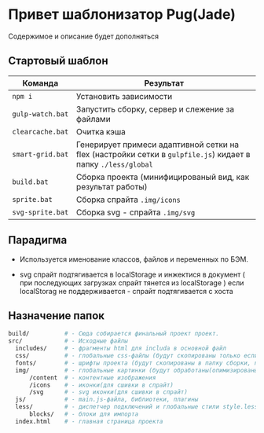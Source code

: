 # Привет шаблонизатор Pug(Jade)

Содержимое и описание будет дополняться

## Стартовый шаблон

<table><thead>
<tr>
<th>Команда</th>
<th>Результат</th>
</tr>
</thead><tbody>
<tr>
<td width="22%"><code>npm i</code></td>
<td>Установить зависимости</td>
</tr>
<tr>
<td><code>gulp-watch.bat</code></td>
<td>Запустить сборку, сервер и слежение за файлами</td>
</tr>
<tr>
<td><code>clearcache.bat</code></td>
<td>Очитка кэша</td>
</tr>
<tr>
<td><code>smart-grid.bat</code></td>
<td>Генерирует примеси адаптивной сетки на flex (настройки сетки в <code>gulpfile.js</code>) кидает в папку <code>./less/global</code></td>
</tr>
<tr>
<td><code>build.bat</code></td>
<td>Сборка проекта (минифицированый вид, как результат работы)</td>
</tr>
<tr>
<td><code>sprite.bat</code></td>
<td>Сборка спрайта <code>.img/icons</code></td>
</tr>
<tr>
<td><code>svg-sprite.bat</code></td>
<td>Сборка svg - спрайта <code>.img/svg</code></td>
</tr>
</tbody></table>

## Парадигма

- Используется именование классов, файлов и переменных по БЭМ.

- svg спрайт подтягивается в localStorage и инжектися в документ ( при последующих загрузках спрайт тянется из localStorage )
  если localStorag не поддерживается - спрайт подтягивается с хоста

## Назначение папок

```bash
build/          # - Сюда собирается финальный проект проект.
src/            # - Исходные файлы
  includes/     # - фрагменты html для includa в основной файл  
  css/          # - глобальные css-файлы (будут скопированы только если существует и не пустые)
  fonts/        # - шрифты проекта (будут скопированы в папку сборки, подпапку fonts/)
  img/          # - глобальные картинки (будут обработаны(опимизированы))
      /content  # - контентные изображения
      /icons    # - иконки(для сшивки в спрайт)
      /svg      # - svg иконки(для сшивки в спрайт)
  js/           # - main.js-файла, библиотеки, плагины
  less/         # - диспетчер подключений и глобальные стили style.less
      blocks/   # - блоки для импорта
  index.html    # - главная страница проекта
```